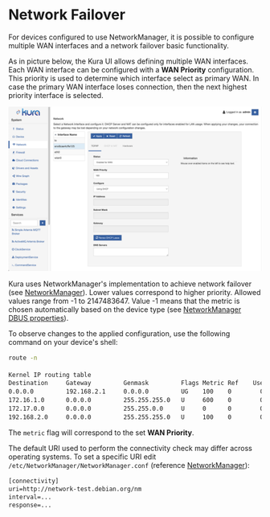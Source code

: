 # Network Failover

For devices configured to use NetworkManager, it is possible to configure multiple WAN interfaces and a network failover basic functionality.

As in picture below, the Kura UI allows defining multiple WAN interfaces. Each WAN interface can be configured with a **WAN Priority** configuration. This priority is used to determine which interface select as primary WAN. In case the primary WAN interface loses connection, then the next highest priority interface is selected.

![](images/net-failover.png)

Kura uses NetworkManager's implementation to achieve network failover (see [NetworkManager](https://www.digi.com/resources/documentation/digidocs/90001548/reference/yocto/r_network_failover.htm?TocPath=Digi%20Embedded%20Yocto%7CSystem%20development%7CSoftware%20extensions%7C_____3)). Lower values correspond to higher priority. Allowed values range from -1 to 2147483647. Value -1 means that the metric is chosen automatically based on the device type (see [NetworkManager DBUS properties](https://developer-old.gnome.org/NetworkManager/unstable/nm-settings-dbus.html)).

To observe changes to the applied configuration, use the following command on your device's shell:

```bash
route -n

Kernel IP routing table
Destination     Gateway         Genmask         Flags Metric Ref    Use Iface
0.0.0.0         192.168.2.1     0.0.0.0         UG    100    0        0 eth0
172.16.1.0      0.0.0.0         255.255.255.0   U     600    0        0 wlan0
172.17.0.0      0.0.0.0         255.255.0.0     U     0      0        0 docker0
192.168.2.0     0.0.0.0         255.255.255.0   U     100    0        0 eth0
```

The `metric` flag will correspond to the set **WAN Priority**.

The default URI used to perform the connectivity check may differ across operating systems. To set a specific URI edit `/etc/NetworkManager/NetworkManager.conf` (reference [NetworkManager](https://www.digi.com/resources/documentation/digidocs/90001548/reference/yocto/r_network_failover.htm?TocPath=Digi%20Embedded%20Yocto%7CSystem%20development%7CSoftware%20extensions%7C_____3)):

```
[connectivity]
uri=http://network-test.debian.org/nm
interval=...
response=...
```